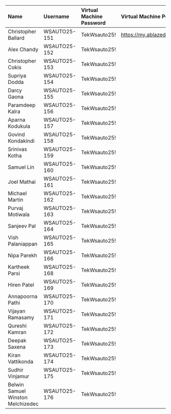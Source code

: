 | Name                | Username     | Virtual Machine Password | Virtual Machine Portal |
|:--------------------|:-------------|:-------------------------|:-----------------------|
| Christopher Ballard | WSAUTO25-151 | TekWsauto25!             | https://my.ablazedesktop.com |
| Alex Chandy         | WSAUTO25-152 | TekWsauto25!             |                        |
| Christopher Cokis   | WSAUTO25-153 | TekWsauto25!             |                        |
| Supriya Dodda       | WSAUTO25-154 | TekWsauto25!             |                        |
| Darcy Gaona         | WSAUTO25-155 | TekWsauto25!             |                        |
| Paramdeep Kalra     | WSAUTO25-156 | TekWsauto25!             |                        |
| Aparna Kodukula     | WSAUTO25-157 | TekWsauto25!             |                        |
| Govind Kondakindi   | WSAUTO25-158 | TekWsauto25!             |                        |
| Srinivas Kotha      | WSAUTO25-159 | TekWsauto25!             |                        |
| Samuel Lin          | WSAUTO25-160 | TekWsauto25!             |                        |
| Joel Mathai         | WSAUTO25-161 | TekWsauto25!             |                        |
| Michael Martin      | WSAUTO25-162 | TekWsauto25!             |                        |
| Purvaj Motiwala     | WSAUTO25-163 | TekWsauto25!             |                        |
| Sanjeev Pal         | WSAUTO25-164 | TekWsauto25!             |                        |
| Vish Palaniappan    | WSAUTO25-165 | TekWsauto25!             |                        |
| Nipa Parekh         | WSAUTO25-166 | TekWsauto25!             |                        |
| Kartheek Parsi      | WSAUTO25-168 | TekWsauto25!             |                        |
| Hiren Patel         | WSAUTO25-169 | TekWsauto25!             |                        |
| Annapoorna Pathi    | WSAUTO25-170 | TekWsauto25!             |                        |
| Vijayan Ramasamy    | WSAUTO25-171 | TekWsauto25!             |                        |
| Qureshi Kamran      | WSAUTO25-172 | TekWsauto25!             |                        |
| Deepak Saxena       | WSAUTO25-173 | TekWsauto25!             |                        |
| Kiran Vattikonda    | WSAUTO25-174 | TekWsauto25!             |                        |
| Sudhir Vinjamur     | WSAUTO25-175 | TekWsauto25!             |                        |
| Belwin Samuel Winston Melchizedec | WSAUTO25-176 | TekWsauto25! |                        |

